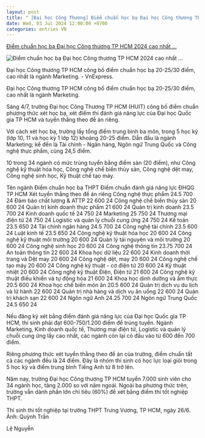 ```yaml
---
layout: post
title: " [Đại học Công Thương] Điểm chuẩn học bạ Đại học Công thương TP HCM 2024 cao nhất ..."
date: Wed, 03 Jul 2024 12:00:00 +0700
categories: entries VN
---
```

[Điểm chuẩn học bạ Đại học Công thương TP HCM 2024 cao nhất ...](https://vnexpress.net/diem-chuan-hoc-ba-dai-hoc-cong-thuong-tp-hcm-2024-4765506.html)

![Điểm chuẩn học bạ Đại học Công thương TP HCM 2024 cao nhất ...](https://i2-vnexpress.vnecdn.net/2024/07/03/thithpt-44-jpg-1719972193-5828-9326-9313-1719972830.jpg?w=1200&h=0&q=100&dpr=1&fit=crop&s=yGfzBb59VjjMeBW2KKV8Aw)

Đại học Công thương TP HCM công bố điểm chuẩn học bạ 20-25/30 điểm, cao nhất là ngành Marketing. - VnExpress.

Đại học Công thương TP HCM công bố điểm chuẩn học bạ 20-25/30 điểm, cao nhất là ngành Marketing.

Sáng 4/7, trường Đại học Công Thương TP HCM (HUIT) công bố điểm chuẩn phương thức xét học bạ, xét điểm thi đánh giá năng lực của Đại học Quốc gia TP HCM và tuyển thẳng theo đề án riêng.

Với cách xét học bạ, trường lấy tổng điểm trung bình ba môn, trong 5 học kỳ (lớp 10, 11 và học kỳ 1 lớp 12) khoảng 20-25 điểm. Dẫn đầu là ngành Marketing; kế đến là Tài chính - Ngân hàng, Ngôn ngữ Trung Quốc và Công nghệ thực phẩm, cùng 24,5 điểm.

10 trong 34 ngành có mức trúng tuyển bằng điểm sàn (20 điểm), như Công nghệ kỹ thuật hóa học, Công nghệ chế biến thủy sản, Công nghệ dệt may, Công nghệ sinh học, Kỹ thuật chế tạo máy.

Tên ngành Điểm chuẩn học bạ THPT Điểm chuẩn đánh giá năng lực ĐHQG TP HCM Xét tuyển thẳng theo đề án riêng Công nghệ thực phẩm 24.5 700 24 Đảm bảo chất lượng & ATTP 22 600 24 Công nghệ chế biến thủy sản 20 600 24 Quản trị kinh doanh thực phẩm 21 600 24 Quản trị kinh doanh 23.5 700 24 Kinh doanh quốc tế 24 750 24 Marketing 25 750 24 Thương mại điện tử 24 750 24 Logistic và quản lý chuỗi cung ứng 24 750 24 Kế toán 23.5 650 24 Tài chính ngân hàng 24.5 700 24 Công nghệ tài chính 23.5 600 24 Luật kinh tế 23.5 650 24 Công nghệ kỹ thuật hóa học 20 600 24 Công nghệ kỹ thuật môi trường 20 600 24 Quản lý tài nguyên và môi trường 20 600 24 Công nghệ sinh học 20 600 24 Công nghệ thông tin 23.75 700 24 An toàn thông tin 22 600 24 Khoa học dữ liệu 22 600 24 Kinh doanh thời trang và Dệt may 20 600 24 Công nghệ dệt, may 20 600 24 Công nghệ chế tạo máy 20 600 24 Công nghệ kỹ thuật - cơ điện tử 20 600 24 Kỹ thuật nhiệt 20 600 24 Công nghệ kỹ thuật Điện, Điện tử 21 600 24 Công nghệ kỹ thuật điều khiển và tự động hóa 21 600 24 Khoa học dinh dưỡng và ẩm thực 20.5 600 24 Khoa học chế biến món ăn 20.5 600 24 Quản trị dịch vụ du lịch và lữ hành 22 600 24 Quản trị nhà hàng và dịch vụ ăn uống 22 600 24 Quản trị khách sạn 22 600 24 Ngôn ngữ Anh 24.25 700 24 Ngôn ngữ Trung Quốc 24.5 650 24

Nếu đăng ký xét bằng điểm đánh giá năng lực của Đại học Quốc gia TP HCM, thí sinh phải đạt 600-750/1.200 điểm để trúng tuyển. Ngành Marketing, Kinh doanh quốc tế, Thương mại điện tử, Logistic và quản lý chuỗi cung ứng lấy cao nhất, các ngành còn lại có đầu vào từ 600 đến 700 điểm.

Riêng phương thức xét tuyển thẳng theo đề án của trường, điểm chuẩn tất cả các ngành đều là 24 điểm. Đây là nhóm thí sinh có học lực loại giỏi trong 5 học kỳ và điểm trung bình Tiếng Anh từ 8 trở lên.

Năm nay, trường Đại học Công thương TP HCM tuyển 7.000 sinh viên cho 34 ngành học, tăng 2.000 so với năm ngoái. Ngoài ba phương thức trên, trường vẫn dành phần lớn chỉ tiêu (60%) để xét bằng điểm thi tốt nghiệp THPT.

Thí sinh thi tốt nghiệp tại trường THPT Trưng Vương, TP HCM, ngày 26/6. Ảnh: Quỳnh Trần

Lệ Nguyễn

